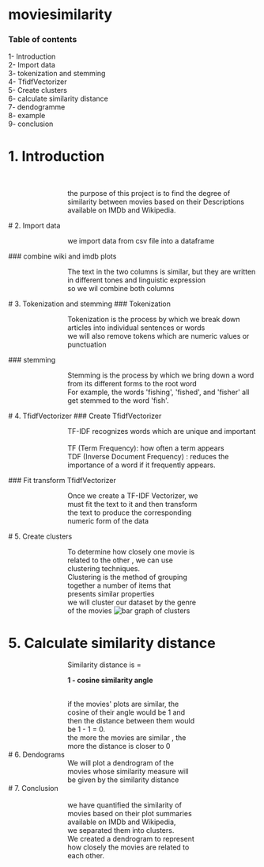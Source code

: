 # moviesimilarity
###  Table of contents  <br>
1- Introduction<br>
2- Import data<br>
3- tokenization and stemming<br>
4- TfidfVectorizer<br>
5- Create clusters<br>
6- calculate similarity distance<br>
7- dendogramme<br>
8- example<br>
9- conclusion<br>

#  1. Introduction
<br>
<p style="padding-left:120px">the purpose of this project is to find the degree of similarity between movies based on their Descriptions available on IMDb and Wikipedia.</p>
# 2. Import data
<br>
<p style="padding-left:120px">we import data from csv file into a dataframe</p>
### combine wiki and imdb plots <br>
<p style="padding-left:120px">The text in the two columns is similar, but they are written in different tones and linguistic expression<br>
so we wil combine both columns<p/>
# 3. Tokenization and stemming
### Tokenization
<br>
<p style="padding-left:120px">Tokenization is the process  by which we break down articles into individual sentences or words
<br>
    we will also remove tokens which are numeric values or punctuation
</p>
### stemming
<br>
<p style="padding-left:120px">Stemming is the process by which we bring down a word from its different forms to the root word
<br>
    For example, the words 'fishing', 'fished', and 'fisher' all get stemmed to the word 'fish'.
</p>
# 4. TfidfVectorizer
### Create TfidfVectorizer
<br>
<p style="padding-left:120px">TF-IDF recognizes words which are unique and important
<br>
    <br> TF (Term Frequency): how often a term appears
    <br> TDF (Inverse Document Frequency) : reduces the importance of a word if it frequently appears.
</p>
###  Fit transform TfidfVectorizer
<br>
<p style="padding-left:120px;padding-right:120px;">Once we create a TF-IDF Vectorizer, we must fit the text to it and then transform the text to produce the corresponding numeric form of the data
</p>
# 5. Create clusters
<p style="padding-left:120px;padding-right:120px;">
    To determine how closely one movie is related to the other , we can use clustering techniques.
    <br> Clustering is the method of grouping together a number of items that presents similar properties
     <br>we will cluster our dataset by the genre of the movies
    <img src="https://assets.datacamp.com/production/project_648/img/bar_clusters.png" alt="bar graph of clusters">
</p>
    
# 5. Calculate similarity distance
<div style="padding-left:120px;padding-right:120px;">
    Similarity distance is = <p style="font-weight:bold"> 1 - cosine similarity angle </p>
    <br> if the movies' plots are similar, the cosine of their angle would be 1 and then the distance between them would be 1 - 1 = 0.
     <br>the more the movies are similar , the more the distance is closer to 0
    </div>
# 6. Dendograms
<br>
<div style="padding-left:120px;padding-right:120px;">
    We will plot a dendrogram of the movies whose similarity measure will be given by the similarity distance
    </div>
# 7. Conclusion 
<br>
<div style="padding-left:120px;padding-right:120px;">
    <br>we have quantified the similarity of movies based on their plot summaries available on IMDb and Wikipedia, 
    <br>we separated them into clusters.
   <br> We created a dendrogram to represent how closely the movies are related to each other.
</div>
